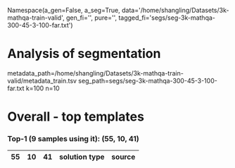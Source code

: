 Namespace(a_gen=False, a_seg=True, data='/home/shangling/Datasets/3k-mathqa-train-valid', gen_fi='', pure='', tagged_fi='segs/seg-3k-mathqa-300-45-3-100-far.txt')
# Analysis of segmentation
metadata_path=/home/shangling/Datasets/3k-mathqa-train-valid/metadata_train.tsv
seg_path=segs/seg-3k-mathqa-300-45-3-100-far.txt
k=100
n=10
# Overall - top templates
### Top-1 (9 samples using it): (55, 10, 41)
| 55 | 10 | 41 | solution type | source |
| - | - | - | - | - |
